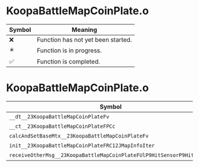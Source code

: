 # KoopaBattleMapCoinPlate.o
| Symbol | Meaning 
| ------------- | ------------- 
| :x: | Function has not yet been started. 
| :eight_pointed_black_star: | Function is in progress. 
| :white_check_mark: | Function is completed. 


# KoopaBattleMapCoinPlate.o
| Symbol | Decompiled? |
| ------------- | ------------- |
| `__dt__23KoopaBattleMapCoinPlateFv` | :x: |
| `__ct__23KoopaBattleMapCoinPlateFPCc` | :x: |
| `calcAndSetBaseMtx__23KoopaBattleMapCoinPlateFv` | :x: |
| `init__23KoopaBattleMapCoinPlateFRC12JMapInfoIter` | :x: |
| `receiveOtherMsg__23KoopaBattleMapCoinPlateFUlP9HitSensorP9HitSensor` | :x: |
